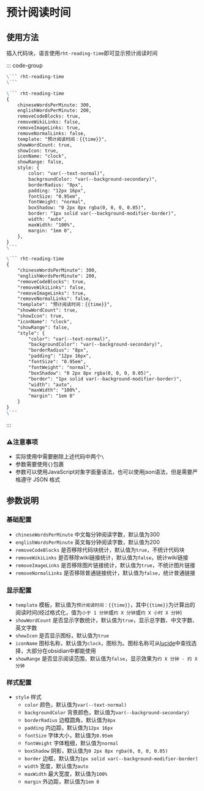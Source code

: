 # 预计阅读时间

## 使用方法
插入代码块，语言使用`rht-reading-time`即可显示预计阅读时间

::: code-group
``` markdown [直接使用]
\``` rht-reading-time
\```
```

``` markdown [带参数(JavaScript对象字面量语法)]
\``` rht-reading-time
{
    chineseWordsPerMinute: 300,
    englishWordsPerMinute: 200,
    removeCodeBlocks: true,
    removeWikiLinks: false,
    removeImageLinks: true,
    removeNormalLinks: false,
    template: "预计阅读时间：{{time}}",
    showWordCount: true,
    showIcon: true,
    iconName: "clock",
    showRange: false,
    style: {
        color: "var(--text-normal)",
        backgroundColor: "var(--background-secondary)",
        borderRadius: "8px",
        padding: "12px 16px",
        fontSize: "0.95em",
        fontWeight: "normal",
        boxShadow: "0 2px 8px rgba(0, 0, 0, 0.05)",
        border: "1px solid var(--background-modifier-border)",
        width: "auto",
        maxWidth: "100%",
        margin: "1em 0",
    },
}
\```
```

``` markdown [带参数(JSON语法)]
\``` rht-reading-time
{
    "chineseWordsPerMinute": 300,
    "englishWordsPerMinute": 200,
    "removeCodeBlocks": true,
    "removeWikiLinks": false,
    "removeImageLinks": true,
    "removeNormalLinks": false,
    "template": "预计阅读时间：{{time}}",
    "showWordCount": true,
    "showIcon": true,
    "iconName": "clock",
    "showRange": false,
    "style": {
        "color": "var(--text-normal)",
        "backgroundColor": "var(--background-secondary)",
        "borderRadius": "8px",
        "padding": "12px 16px",
        "fontSize": "0.95em",
        "fontWeight": "normal",
        "boxShadow": "0 2px 8px rgba(0, 0, 0, 0.05)",
        "border": "1px solid var(--background-modifier-border)",
        "width": "auto",
        "maxWidth": "100%",
        "margin": "1em 0"
    }
}
\```
```
:::

### ⚠️注意事项

- 实际使用中需要删除上述代码中两个`\`
- 参数需要使用`{}`包裹
- 参数可以使用JavaScript对象字面量语法，也可以使用json语法，但是需要严格遵守 JSON 格式

## 参数说明
### 基础配置
- `chineseWordsPerMinute` 中文每分钟阅读字数，默认值为300
- `englishWordsPerMinute` 英文每分钟阅读字数，默认值为200
- `removeCodeBlocks` 是否移除代码块统计，默认值为`true`，不统计代码块
- `removeWikiLinks` 是否移除wiki链接统计，默认值为`false`，统计wiki链接
- `removeImageLinks` 是否移除图片链接统计，默认值为`true`，不统计图片链接
- `removeNormalLinks` 是否移除普通链接统计，默认值为`false`，统计普通链接

### 显示配置
- `template` 模板，默认值为<span v-pre>`预计阅读时间：{{time}}`</span>，其中<span v-pre>`{{time}}`</span>为计算出的阅读时间(经过格式化，值为`小于 1 分钟`或`约 X 分钟`或`约 X 小时 X 分钟`)
- `showWordCount` 是否显示字数统计，默认值为`true`，显示总字数、中文字数、英文字数
- `showIcon` 是否显示图标，默认值为`true`
- `iconName` 图标名称，默认值为`clock`，图标为<LucideIcon name="Clock" :size="16" class="inline-icon"/>。图标名称可从[lucide](https://lucide.dev/icons/)中查找选择，大部分在obsidian中都能使用
- `showRange` 是否显示阅读范围，默认值为`false`，显示效果为`约 X 分钟 - 约 X 分钟`

### 样式配置
- `style` 样式
  - `color` 颜色，默认值为`var(--text-normal)`
  - `backgroundColor` 背景颜色，默认值为`var(--background-secondary)`
  - `borderRadius` 边框圆角，默认值为`8px`
  - `padding` 内边距，默认值为`12px 16px`
  - `fontSize` 字体大小，默认值为`0.95em`
  - `fontWeight` 字体粗细，默认值为`normal`
  - `boxShadow` 阴影，默认值为`0 2px 8px rgba(0, 0, 0, 0.05)`
  - `border` 边框，默认值为`1px solid var(--background-modifier-border)`
  - `width` 宽度，默认值为`auto`
  - `maxWidth` 最大宽度，默认值为`100%`
  - `margin` 外边距，默认值为`1em 0`
